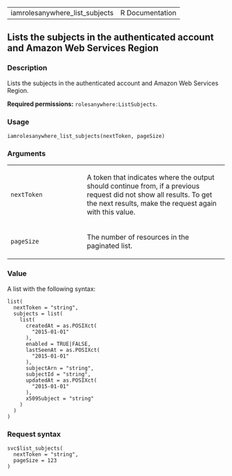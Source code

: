 <table style="width: 100%;">
<tbody>
<tr class="odd">
<td>iamrolesanywhere_list_subjects</td>
<td style="text-align: right;">R Documentation</td>
</tr>
</tbody>
</table>

## Lists the subjects in the authenticated account and Amazon Web Services Region

### Description

Lists the subjects in the authenticated account and Amazon Web Services
Region.

**Required permissions:** `rolesanywhere:ListSubjects`.

### Usage

    iamrolesanywhere_list_subjects(nextToken, pageSize)

### Arguments

<table>
<colgroup>
<col style="width: 35%" />
<col style="width: 65%" />
</colgroup>
<tbody>
<tr class="odd">
<td><code
id="iamrolesanywhere_list_subjects_:_nextToken">nextToken</code></td>
<td><p>A token that indicates where the output should continue from, if
a previous request did not show all results. To get the next results,
make the request again with this value.</p></td>
</tr>
<tr class="even">
<td><code
id="iamrolesanywhere_list_subjects_:_pageSize">pageSize</code></td>
<td><p>The number of resources in the paginated list.</p></td>
</tr>
</tbody>
</table>

### Value

A list with the following syntax:

    list(
      nextToken = "string",
      subjects = list(
        list(
          createdAt = as.POSIXct(
            "2015-01-01"
          ),
          enabled = TRUE|FALSE,
          lastSeenAt = as.POSIXct(
            "2015-01-01"
          ),
          subjectArn = "string",
          subjectId = "string",
          updatedAt = as.POSIXct(
            "2015-01-01"
          ),
          x509Subject = "string"
        )
      )
    )

### Request syntax

    svc$list_subjects(
      nextToken = "string",
      pageSize = 123
    )
